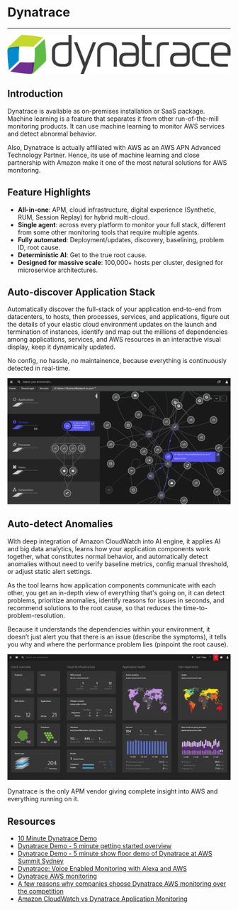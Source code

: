 # Dynatrace

---

![](../images/dynatrace-logo.png)

## Introduction

Dynatrace is available as on-premises installation or SaaS package. Machine learning is a feature that separates it from other run-of-the-mill monitoring products. It can use machine learning to monitor AWS services and detect abnormal behavior.

Also, Dynatrace is actually affiliated with AWS as an AWS APN Advanced Technology Partner. Hence, its use of machine learning and close partnership with Amazon make it one of the most natural solutions for AWS monitoring.

## Feature Highlights

* **All-in-one**: APM, cloud infrastructure, digital experience (Synthetic, RUM, Session Replay) for hybrid multi-cloud.
* **Single agent**: across every platform to monitor your full stack, different from some other monitoring tools that require multiple agents.
* **Fully automated**: Deployment/updates, discovery, baselining, problem ID, root cause.
* **Deterministic AI**: Get to the true root cause.
* **Designed for massive scale**: 100,000+ hosts per cluster, designed for microservice architectures.

## Auto-discover Application Stack

Automatically discover the full-stack of your application end-to-end from datacenters, to hosts, then processes, services, and applications, figure out the details of your elastic cloud environment updates on the launch and termination of instances, identify and map out the millions of dependencies among applications, services, and AWS resources in an interactive visual display, keep it dynamically updated.

No config, no hassle, no maintainence, because everything is continuously detected in real-time.

![](../images/dynatrace-one-service-with-multiple-hosts-and-datacenters.png)

## Auto-detect Anomalies

With deep integration of Amazon CloudWatch into AI engine, it applies AI and big data analytics, learns how your application components work together, what constitutes normal behavior, and automatically detect anomalies without need to verify baseline metrics, config manual threshold, or adjust static alert settings.

As the tool learns how application components communicate with each other, you get an in-depth view of everything that's going on, it can detect problems, prioritize anomalies, identify reasons for issues in seconds, and recommend solutions to the root cause, so that reduces the time-to-problem-resolution.

Because it understands the dependencies within your environment, it doesn’t just alert you that there is an issue (describe the symptoms), it tells you why and where the performance problem lies (pinpoint the root cause).

![](../images/dynatrace-homescreen.jpg)

Dynatrace is the only APM vendor giving complete insight into AWS and everything running on it.

## Resources

* [10 Minute Dynatrace Demo](https://www.youtube.com/watch?v=Mx0HbF0UgNc)
* [Dynatrace Demo - 5 minute getting started overview](https://www.youtube.com/watch?v=0ihCziAJ07U)
* [Dynatrace Demo - 5 minute show floor demo of Dynatrace at AWS Summit Sydney](https://www.youtube.com/watch?v=CSf89W2iNJQ)
* [Dynatrace: Voice Enabled Monitoring with Alexa and AWS](https://www.youtube.com/watch?v=ghuFQTCer7I)
* [Dynatrace AWS monitoring](https://www.dynatrace.com/technologies/aws-monitoring/)
* [A few reasons why companies choose Dynatrace AWS monitoring over the competition](https://www.dynatrace.com/technologies/aws-monitoring/appdynamics-new-relic-aws-compare/)
* [Amazon CloudWatch vs Dynatrace Application Monitoring](https://www.trustradius.com/compare-products/amazon-cloudwatch-vs-dynatrace-application-monitoring)
